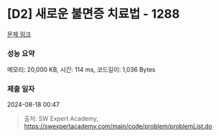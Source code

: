 # [D2] 새로운 불면증 치료법 - 1288 

[문제 링크](https://swexpertacademy.com/main/code/problem/problemDetail.do?contestProbId=AV18_yw6I9MCFAZN) 

### 성능 요약

메모리: 20,000 KB, 시간: 114 ms, 코드길이: 1,036 Bytes

### 제출 일자

2024-08-18 00:47



> 출처: SW Expert Academy, https://swexpertacademy.com/main/code/problem/problemList.do